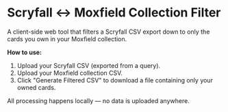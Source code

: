 # Scryfall ↔ Moxfield Collection Filter

A client-side web tool that filters a Scryfall CSV export down to only the cards you own in your Moxfield collection.

**How to use:**
1. Upload your Scryfall CSV (exported from a query).
2. Upload your Moxfield collection CSV.
3. Click "Generate Filtered CSV" to download a file containing only your owned cards.

All processing happens locally — no data is uploaded anywhere.
